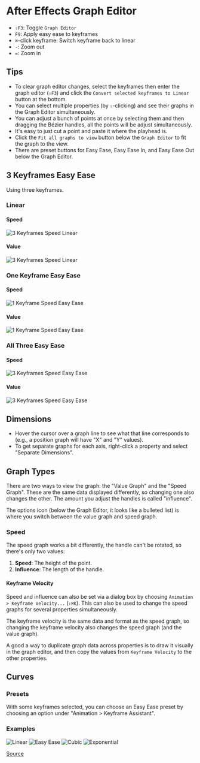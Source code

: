 # After Effects Graph Editor

- `⇧F3`: Toggle `Graph Editor`
- `F9`: Apply easy ease to keyframes
- `⌘`-click keyframe: Switch keyframe back to linear
- `-`: Zoom out
- `=`: Zoom in

## Tips

- To clear graph editor changes, select the keyframes then enter the graph editor (`⇧F3`) and click the `Convert selected keyframes to Linear` button at the bottom.
- You can select multiple properties (by `⇧`-clicking) and see their graphs in the Graph Editor simultaneously.
- You can adjust a bunch of points at once by selecting them and then dragging the Bézier handles, all the points will be adjust simultaneously.
- It's easy to just cut a point and paste it where the playhead is.
- Click the `Fit all graphs to view` button below the `Graph Editor` to fit the graph to the view.
- There are preset buttons for Easy Ease, Easy Ease In, and Easy Ease Out below the Graph Editor.

## 3 Keyframes Easy Ease

Using three keyframes.

### Linear

#### Speed

![3 Keyframes Speed Linear](assets/after-effects-graph-editor-speed-3-keyframes-linear.png)

#### Value

![3 Keyframes Speed Linear](assets/after-effects-graph-editor-value-3-keyframes-linear.png)

### One Keyframe Easy Ease

#### Speed

![1 Keyframe Speed Easy Ease](assets/after-effects-graph-editor-speed-3-keyframes-one-easy-ease.png)

#### Value

![1 Keyframe Speed Easy Ease](assets/after-effects-graph-editor-value-3-keyframes-one-easy-ease.png)

### All Three Easy Ease

#### Speed

![3 Keyframes Speed Easy Ease](assets/after-effects-graph-editor-speed-3-keyframes-easy-ease.png)

#### Value

![3 Keyframes Speed Easy Ease](assets/after-effects-graph-editor-value-3-keyframes-easy-ease.png)

## Dimensions

- Hover the cursor over a graph line to see what that line corresponds to (e.g., a position graph will have "X" and "Y" values).
- To get separate graphs for each axis, right-click a property and select "Separate Dimensions".

## Graph Types

There are two ways to view the graph: the "Value Graph" and the "Speed Graph". These are the same data displayed differently, so changing one also changes the other. The amount you adjust the handles is called "influence". 

The options icon (below the Graph Editor, it looks like a bulleted list) is where you switch between the value graph and speed graph.

### Speed

The speed graph works a bit differently, the handle can't be rotated, so there's only two values:

1. **Speed**: The height of the point.
2. **Influence**: The length of the handle.

#### Keyframe Velocity

Speed and influence can also be set via a dialog box by choosing `Animation > Keyframe Velocity...` (`⇧⌘K`). This can also be used to change the speed graphs for several properties simultaneously.

The keyframe velocity is the same data and format as the speed graph, so changing the keyframe velocity also changes the speed graph (and the value graph).

A good a way to duplicate graph data across properties is to draw it visually in the graph editor, and then copy the values from `Keyframe Velocity` to the other properties.

## Curves

### Presets

With some keyframes selected, you can choose an Easy Ease preset by choosing an option under "Animation > Keyframe Assistant".

### Examples

![Linear](assets/after-effects-graph-linear.png)
![Easy Ease](assets/after-effects-graph-easy-ease.png)
![Cubic](assets/after-effects-graph-cubic.png)
![Exponential](assets/after-effects-graph-exponential.png)

[Source](https://www.schoolofmotion.com/blog/graph-editor-after-effects/)